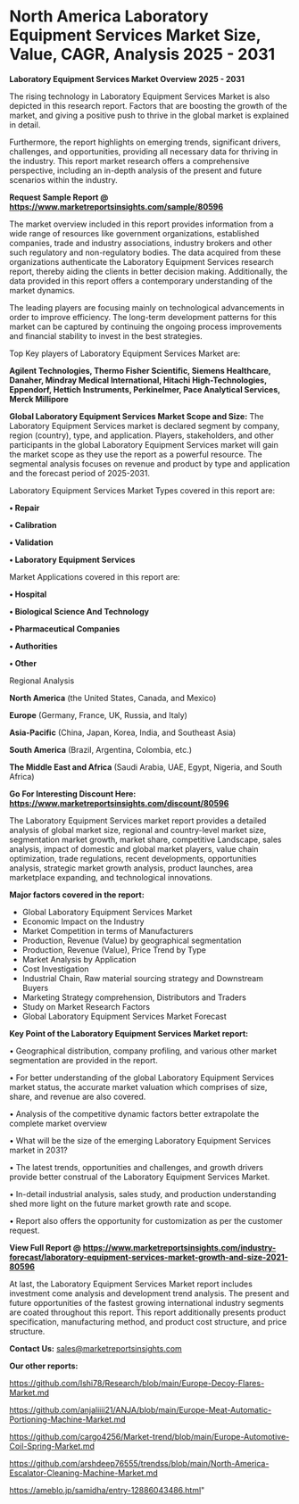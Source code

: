 # North America Laboratory Equipment Services Market Size, Value, CAGR, Analysis 2025 - 2031

<Strong> Laboratory Equipment Services Market Overview 2025 - 2031</strong>

The rising technology in Laboratory Equipment Services Market is also depicted in this research report. Factors that are boosting the growth of the market, and giving a positive push to thrive in the global market is explained in detail.

Furthermore, the report highlights on emerging trends, significant drivers, challenges, and opportunities, providing all necessary data for thriving in the industry. This report market research offers a comprehensive perspective, including an in-depth analysis of the present and future scenarios within the industry.

<strong>Request Sample Report @ <a href=https://www.marketreportsinsights.com/sample/80596>https://www.marketreportsinsights.com/sample/80596</a></strong>

The market overview included in this report provides information from a wide range of resources like government organizations, established companies, trade and industry associations, industry brokers and other such regulatory and non-regulatory bodies. The data acquired from these organizations authenticate the Laboratory Equipment Services research report, thereby aiding the clients in better decision making. Additionally, the data provided in this report offers a contemporary understanding of the market dynamics.

The leading players are focusing mainly on technological advancements in order to improve efficiency. The long-term development patterns for this market can be captured by continuing the ongoing process improvements and financial stability to invest in the best strategies.

Top Key players of Laboratory Equipment Services Market are:

<strong>Agilent Technologies, Thermo Fisher Scientific, Siemens Healthcare, Danaher, Mindray Medical International, Hitachi High-Technologies, Eppendorf, Hettich Instruments, Perkinelmer, Pace Analytical Services, Merck Millipore</strong>

<strong><b>Global Laboratory Equipment Services Market Scope and Size:</b></strong>
The Laboratory Equipment Services market is declared segment by company, region (country), type, and application. Players, stakeholders, and other participants in the global Laboratory Equipment Services market will gain the market scope as they use the report as a powerful resource. The segmental analysis focuses on revenue and product by type and application and the forecast period of 2025-2031.

Laboratory Equipment Services Market Types covered in this report are:

<strong>• Repair

• Calibration

• Validation

• Laboratory Equipment Services</strong>

Market Applications covered in this report are:

<strong>• Hospital

• Biological Science And Technology

• Pharmaceutical Companies

• Authorities

• Other</strong> 

Regional Analysis

<strong>North America</strong> (the United States, Canada, and Mexico)

<strong>Europe</strong> (Germany, France, UK, Russia, and Italy)

<strong>Asia-Pacific</strong> (China, Japan, Korea, India, and Southeast Asia)

<strong>South America</strong> (Brazil, Argentina, Colombia, etc.)

<strong>The Middle East and Africa</strong> (Saudi Arabia, UAE, Egypt, Nigeria, and South Africa)

<strong>Go For Interesting Discount Here: <a href=https://www.marketreportsinsights.com/discount/80596>https://www.marketreportsinsights.com/discount/80596</a></strong>

The Laboratory Equipment Services market report provides a detailed analysis of global market size, regional and country-level market size, segmentation market growth, market share, competitive Landscape, sales analysis, impact of domestic and global market players, value chain optimization, trade regulations, recent developments, opportunities analysis, strategic market growth analysis, product launches, area marketplace expanding, and technological innovations.

<strong><b>Major factors covered in the report:</b></strong>
<ul>
  <li>Global Laboratory Equipment Services Market </li>
  <li>Economic Impact on the Industry</li>
  <li>Market Competition in terms of Manufacturers</li>
  <li>Production, Revenue (Value) by geographical segmentation</li>
  <li>Production, Revenue (Value), Price Trend by Type</li>
  <li>Market Analysis by Application</li>
  <li>Cost Investigation</li>
  <li>Industrial Chain, Raw material sourcing strategy and Downstream Buyers</li>
  <li>Marketing Strategy comprehension, Distributors and Traders</li>
  <li>Study on Market Research Factors</li>
  <li>Global Laboratory Equipment Services Market Forecast</li>
</ul>

<strong><b>Key Point of the Laboratory Equipment Services Market report:</b></strong>

• Geographical distribution, company profiling, and various other market segmentation are provided in the report.

• For better understanding of the global Laboratory Equipment Services market status, the accurate market valuation which comprises of size, share, and revenue are also covered.

• Analysis of the competitive dynamic factors better extrapolate the complete market overview

• What will be the size of the emerging Laboratory Equipment Services market in 2031?

• The latest trends, opportunities and challenges, and growth drivers provide better construal of the Laboratory Equipment Services Market.

• In-detail industrial analysis, sales study, and production understanding shed more light on the future market growth rate and scope.

• Report also offers the opportunity for customization as per the customer request.

<strong><b>View Full Report @ <a href=https://www.marketreportsinsights.com/industry-forecast/laboratory-equipment-services-market-growth-and-size-2021-80596>https://www.marketreportsinsights.com/industry-forecast/laboratory-equipment-services-market-growth-and-size-2021-80596</a></b></strong>


At last, the Laboratory Equipment Services Market report includes investment come analysis and development trend analysis. The present and future opportunities of the fastest growing international industry segments are coated throughout this report. This report additionally presents product specification, manufacturing method, and product cost structure, and price structure.

<strong>Contact Us:</strong>
sales@marketreportsinsights.com

<strong>Our other reports:</strong>

<a href=https://github.com/Ishi78/Research/blob/main/Europe-Decoy-Flares-Market.md>https://github.com/Ishi78/Research/blob/main/Europe-Decoy-Flares-Market.md</a>

<a href=https://github.com/anjaliiii21/ANJA/blob/main/Europe-Meat-Automatic-Portioning-Machine-Market.md>https://github.com/anjaliiii21/ANJA/blob/main/Europe-Meat-Automatic-Portioning-Machine-Market.md</a>

<a href=https://github.com/cargo4256/Market-trend/blob/main/Europe-Automotive-Coil-Spring-Market.md>https://github.com/cargo4256/Market-trend/blob/main/Europe-Automotive-Coil-Spring-Market.md</a>

<a href=https://github.com/arshdeep76555/trendss/blob/main/North-America-Escalator-Cleaning-Machine-Market.md>https://github.com/arshdeep76555/trendss/blob/main/North-America-Escalator-Cleaning-Machine-Market.md</a>

<a href=https://ameblo.jp/samidha/entry-12886043486.html>https://ameblo.jp/samidha/entry-12886043486.html</a>"
